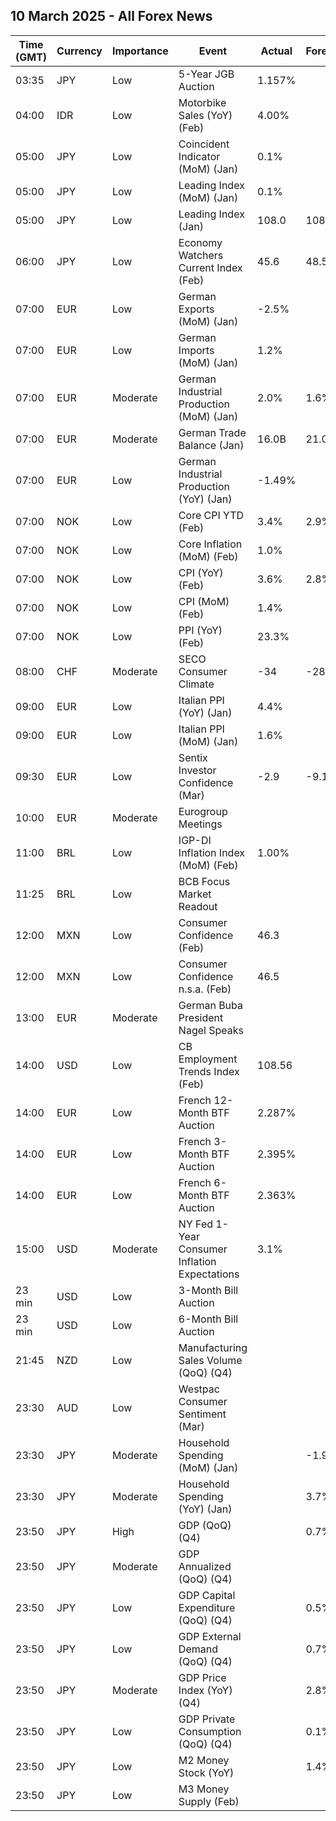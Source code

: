 ## 10 March 2025 - All Forex News

| Time (GMT) | Currency | Importance | Event | Actual | Forecast | Previous |
|------|----------|------------|-------|--------|----------|----------|
| 03:35 | JPY | Low | 5-Year JGB Auction | 1.157% |  | 0.982% |
| 04:00 | IDR | Low | Motorbike Sales (YoY) (Feb) | 4.00% |  | -5.50% |
| 05:00 | JPY | Low | Coincident Indicator (MoM) (Jan) | 0.1% |  | 1.0% |
| 05:00 | JPY | Low | Leading Index (MoM) (Jan) | 0.1% |  | 0.5% |
| 05:00 | JPY | Low | Leading Index (Jan) | 108.0 | 108.1 | 107.9 |
| 06:00 | JPY | Low | Economy Watchers Current Index (Feb) | 45.6 | 48.5 | 48.6 |
| 07:00 | EUR | Low | German Exports (MoM) (Jan) | -2.5% |  | 2.5% |
| 07:00 | EUR | Low | German Imports (MoM) (Jan) | 1.2% |  | 1.6% |
| 07:00 | EUR | Moderate | German Industrial Production (MoM) (Jan) | 2.0% | 1.6% | -1.5% |
| 07:00 | EUR | Moderate | German Trade Balance (Jan) | 16.0B | 21.0B | 20.7B |
| 07:00 | EUR | Low | German Industrial Production (YoY) (Jan) | -1.49% |  | -2.26% |
| 07:00 | NOK | Low | Core CPI YTD (Feb) | 3.4% | 2.9% | 2.8% |
| 07:00 | NOK | Low | Core Inflation (MoM) (Feb) | 1.0% |  | 0.1% |
| 07:00 | NOK | Low | CPI (YoY) (Feb) | 3.6% | 2.8% | 2.3% |
| 07:00 | NOK | Low | CPI (MoM) (Feb) | 1.4% |  | 0.2% |
| 07:00 | NOK | Low | PPI (YoY) (Feb) | 23.3% |  | 18.1% |
| 08:00 | CHF | Moderate | SECO Consumer Climate | -34 | -28 | -21 |
| 09:00 | EUR | Low | Italian PPI (YoY) (Jan) | 4.4% |  | 1.1% |
| 09:00 | EUR | Low | Italian PPI (MoM) (Jan) | 1.6% |  | 0.6% |
| 09:30 | EUR | Low | Sentix Investor Confidence (Mar) | -2.9 | -9.1 | -12.7 |
| 10:00 | EUR | Moderate | Eurogroup Meetings |  |  |  |
| 11:00 | BRL | Low | IGP-DI Inflation Index (MoM) (Feb) | 1.00% |  | 0.11% |
| 11:25 | BRL | Low | BCB Focus Market Readout |  |  |  |
| 12:00 | MXN | Low | Consumer Confidence (Feb) | 46.3 |  | 46.6 |
| 12:00 | MXN | Low | Consumer Confidence n.s.a. (Feb) | 46.5 |  | 47.2 |
| 13:00 | EUR | Moderate | German Buba President Nagel Speaks |  |  |  |
| 14:00 | USD | Low | CB Employment Trends Index (Feb) | 108.56 |  | 109.45 |
| 14:00 | EUR | Low | French 12-Month BTF Auction | 2.287% |  | 2.239% |
| 14:00 | EUR | Low | French 3-Month BTF Auction | 2.395% |  | 2.396% |
| 14:00 | EUR | Low | French 6-Month BTF Auction | 2.363% |  | 2.339% |
| 15:00 | USD | Moderate | NY Fed 1-Year Consumer Inflation Expectations | 3.1% |  | 3.0% |
| 23 min | USD | Low | 3-Month Bill Auction |  |  | 4.210% |
| 23 min | USD | Low | 6-Month Bill Auction |  |  | 4.135% |
| 21:45 | NZD | Low | Manufacturing Sales Volume (QoQ) (Q4) |  |  | -1.2% |
| 23:30 | AUD | Low | Westpac Consumer Sentiment (Mar) |  |  | 0.1% |
| 23:30 | JPY | Moderate | Household Spending (MoM) (Jan) |  | -1.9% | 2.3% |
| 23:30 | JPY | Moderate | Household Spending (YoY) (Jan) |  | 3.7% | 2.7% |
| 23:50 | JPY | High | GDP (QoQ) (Q4) |  | 0.7% | 0.3% |
| 23:50 | JPY | Moderate | GDP Annualized (QoQ) (Q4) |  |  | 1.2% |
| 23:50 | JPY | Low | GDP Capital Expenditure (QoQ) (Q4) |  | 0.5% | -0.1% |
| 23:50 | JPY | Low | GDP External Demand (QoQ) (Q4) |  | 0.7% | -0.2% |
| 23:50 | JPY | Moderate | GDP Price Index (YoY) (Q4) |  | 2.8% | 2.4% |
| 23:50 | JPY | Low | GDP Private Consumption (QoQ) (Q4) |  | 0.1% | 0.7% |
| 23:50 | JPY | Low | M2 Money Stock (YoY) |  | 1.4% | 1.3% |
| 23:50 | JPY | Low | M3 Money Supply (Feb) |  |  | 2,205.2B |
